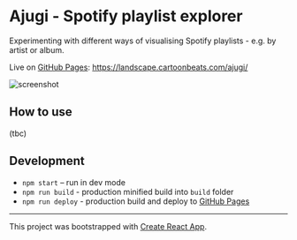 # Ajugi - Spotify playlist explorer

Experimenting with different ways of visualising Spotify playlists - e.g. by artist or album.

Live on [GitHub Pages](https://pages.github.com): https://landscape.cartoonbeats.com/ajugi/

![screenshot](docs/screenshot.png)

## How to use

(tbc)

## Development

- `npm start` – run in dev mode
- `npm run build` - production minified build into `build` folder
- `npm run deploy` - production build and deploy to [GitHub Pages](https://pages.github.com)

---

This project was bootstrapped with [Create React App](https://github.com/facebook/create-react-app).
